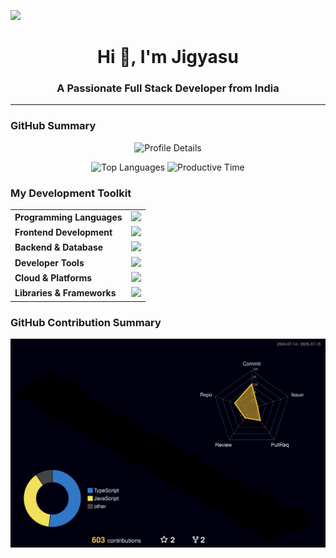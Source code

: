 ![](https://komarev.com/ghpvc/?username=jigyasumxkkxr&color=green)

<h1 align="center">Hi 👋, I'm Jigyasu</h1>
<h3 align="center">A Passionate Full Stack Developer from India</h3>

---
### GitHub Summary

<p align="center">
  <img src="http://github-profile-summary-cards.vercel.app/api/cards/profile-details?username=jigyasumxkkxr&theme=prussian" alt="Profile Details" />
</p>

<p align="center">
  <img src="http://github-profile-summary-cards.vercel.app/api/cards/most-commit-language?username=jigyasumxkkxr&theme=prussian" alt="Top Languages" />
  <img src="http://github-profile-summary-cards.vercel.app/api/cards/productive-time?username=jigyasumxkkxr&theme=prussian&utcOffset=5.3" alt="Productive Time" />
</p>

### My Development Toolkit
<table align="center">
  <tr>
    <td><strong>Programming Languages</strong></td>
    <td>
      <img height=40 src="https://skillicons.dev/icons?i=cpp,python,js,ts,sql&theme=dark">
    </td>
  </tr>

  <tr>
    <td><strong>Frontend Development</strong></td>
    <td>
      <img height=40 src="https://skillicons.dev/icons?i=html,css,js,react,nextjs,tailwind&theme=dark">
    </td>
  </tr>

  <tr>
    <td><strong>Backend & Database</strong></td>
    <td>
      <img height=40 src="https://skillicons.dev/icons?i=nodejs,express,mongodb,postgres,prisma&theme=dark">
    </td>
  </tr>

  <tr>
    <td><strong>Developer Tools</strong></td>
    <td>
      <img height=40 src="https://skillicons.dev/icons?i=git,github,vscode,postman,docker,powershell,vite&theme=dark">
    </td>
  </tr>

  <tr>
    <td><strong>Cloud & Platforms</strong></td>
    <td>
      <img height=40 src="https://skillicons.dev/icons?i=vercel,cloudflare,aws&theme=dark">
    </td>
  </tr>

  <tr>
    <td><strong>Libraries & Frameworks</strong></td>
    <td>
      <img height=40 src="https://skillicons.dev/icons?i=tensorflow,pytorch,sklearn&theme=dark">
    </td>
  </tr>
</table>

### GitHub Contribution Summary
![](./profile-3d-contrib/profile-night-rainbow.svg)
